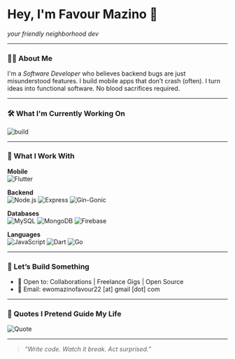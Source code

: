 

# Hey, I'm Favour Mazino 👋  
*your friendly neighborhood dev*

---

### 👨‍💻 About Me

I'm a *Software Developer* who believes backend bugs are just misunderstood features. I build mobile apps that don’t crash (often). I turn ideas into functional software. No blood sacrifices required. 

---

### 🛠️ What I'm Currently Working On  
![build](https://img.shields.io/badge/-Building%20Cool%20Stuff-555?style=for-the-badge&logo=github)

---

### 🧠 What I Work With

**Mobile**  
![Flutter](https://img.shields.io/badge/-Flutter-02569B?logo=flutter&logoColor=white&style=for-the-badge)

**Backend**  
![Node.js](https://img.shields.io/badge/-Node.js-339933?logo=nodedotjs&logoColor=white&style=for-the-badge)
![Express](https://img.shields.io/badge/-Express.js-000000?logo=express&logoColor=white&style=for-the-badge)
![Gin-Gonic](https://img.shields.io/badge/-Gin-00ADD8?logo=go&logoColor=white&style=for-the-badge)

**Databases**  
![MySQL](https://img.shields.io/badge/-MySQL-4479A1?logo=mysql&logoColor=white&style=for-the-badge)
![MongoDB](https://img.shields.io/badge/-MongoDB-47A248?logo=mongodb&logoColor=white&style=for-the-badge)
![Firebase](https://img.shields.io/badge/-Firebase-FFCA28?logo=firebase&logoColor=black&style=for-the-badge)

**Languages**  
![JavaScript](https://img.shields.io/badge/-JavaScript-F7DF1E?logo=javascript&logoColor=black&style=for-the-badge)
![Dart](https://img.shields.io/badge/-Dart-0175C2?logo=dart&logoColor=white&style=for-the-badge)
![Go](https://img.shields.io/badge/-Go-00ADD8?logo=go&logoColor=white&style=for-the-badge)

---

### 🔗 Let’s Build Something
- 🤝 Open to: Collaborations | Freelance Gigs | Open Source  
- 💌 Email: ewomazinofavour22 [at] gmail [dot] com


---


### 💬 Quotes I Pretend Guide My Life
![Quote](https://quotes-github-readme.vercel.app/api?type=horizontal&theme=tokyonight)

---

> *“Write code. Watch it break. Act surprised.”*

